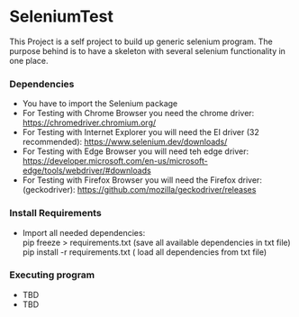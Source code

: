 # SeleniumTest

This Project is a self project to build up generic selenium program. 
The purpose behind is to have a skeleton with several selenium functionality in one place. 


### Dependencies

* You have to import the Selenium package
* For Testing with Chrome Browser you need the chrome driver: https://chromedriver.chromium.org/
* For Testing with Internet Explorer you will need the EI driver (32 recommended): https://www.selenium.dev/downloads/
* For Testing with Edge Browser you will need teh edge driver: https://developer.microsoft.com/en-us/microsoft-edge/tools/webdriver/#downloads
* For Testing with Firefox Browser you will need the Firefox  driver: (geckodriver): https://github.com/mozilla/geckodriver/releases

### Install Requirements
* Import all needed dependencies: <br>
  pip freeze > requirements.txt (save all available dependencies in txt file) <br>
  pip install -r requirements.txt ( load all dependencies from txt file)
  

### Executing program

* TBD
* TBD






